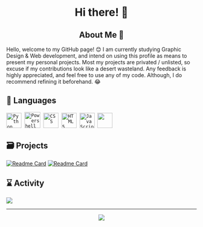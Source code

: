 <h1 align="center"> Hi there! 👋 </h1>
</p>

<h2 align="center"> About Me 📔 </h2>

Hello, welcome to my GitHub page! 😊
I am currently studying Graphic Design & Web development, and intend on using this profile as means to present my personal projects. Most my projects are privated / unlisted, so excuse if my contributions look like a desert wasteland. Any feedback is highly appreciated, and feel free to use any of my code. Although, I do recommend refining it beforehand. 😂 


## 📜 Languages

<code><img src="https://i.pinimg.com/originals/95/91/ed/9591ed82caa8d20c30db96cb7298d3a9.png" alt="Python" width="40" height="40" /></code>&nbsp;
<code><img src="https://upload.wikimedia.org/wikipedia/commons/2/2f/PowerShell_5.0_icon.png" alt="Powershell" width="42" height="42" /></code>&nbsp;
<code><img src="https://cdn.jsdelivr.net/gh/devicons/devicon/icons/css3/css3-plain.svg" alt="CSS" width="40" height="40" /></code>&nbsp;
<code><img src="https://cdn.jsdelivr.net/gh/devicons/devicon/icons/html5/html5-original.svg" alt="HTML 5" width="40" height="40" /></code>&nbsp;
<code><img src="https://cdn.jsdelivr.net/gh/devicons/devicon/icons/javascript/javascript-original.svg" alt="JavaScript" width="40" height="40" /></code>&nbsp;
<code><img src="https://cdn.jsdelivr.net/gh/devicons/devicon/icons/nodejs/nodejs-original.svg" width="40" height="40"  /></code>&nbsp;

## 🗃️ Projects

[![Readme Card](https://github-readme-stats.vercel.app/api/pin/?username=Derisorant&repo=Discord-Bot&bg_color=1a1c1f&text_color=ffffff&hide_border=true)](https://github.com/Derisorant/Discord-Bot)
[![Readme Card](https://github-readme-stats.vercel.app/api/pin/?username=Derisorant&repo=derisorant.github.io&bg_color=1a1c1f&text_color=ffffff&hide_border=true)](https://github.com/Derisorant/derisorant.github.io)

## ⌛ Activity

<p align="left">
	<img src="https://lanyard.cnrad.dev/api/513078954673045534?theme=dark&hideTimestamp=true&hideProfile=true&hideDiscrim=true">
</p>

---

<p align="center"> 		<img src ="https://komarev.com/ghpvc/?username=Derisorant&label=Profile%20views&color=ff69b4&style=flat"
			 </p>
	
